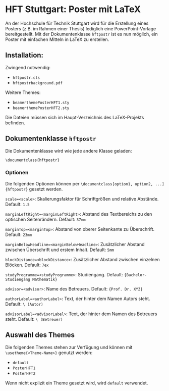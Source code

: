 # HFT Stuttgart: Poster mit LaTeX

An der Hochschule für Technik Stuttgart wird für die Erstellung eines Posters (z.B. im Rahmen einer Thesis) lediglich eine PowerPoint-Vorlage bereitgestellt.
Mit der Dokumentenklasse `hftpostr` ist es nun möglich, ein Poster mit einfachen Mitteln in LaTeX zu erstellen.


## Installation:

Zwingend notwendig:

* `hftpostr.cls`
* `hftpostrbackground.pdf`

Weitere Themes:

* `beamerthemePosterHFT1.sty`
* `beamerthemePosterHFT2.sty`

Die Dateien müssen sich im Haupt-Verzeichnis des LaTeX-Projekts befinden.


## Dokumentenklasse `hftpostr`

Die Dokumentenklasse wird wie jede andere Klasse geladen:
```
\documentclass{hftpostr}
```


### Optionen

Die folgenden Optionen können per `\documentclass[option1, option2, ...]{hftpostr}` gesetzt werden.

`scale=<scale>`:
Skalierungsfaktor für Schriftgrößen und relative Abstände. Default: `1.5`

`marginLeftRight=<marginLeftRight>`:
Abstand des Textbereichs zu den optischen Seitenrändern. Default: `37mm`

`marginTop=<marginTop>`:
Abstand von oberer Seitenkante zu Überschrift. Default: `23mm`

`marginBelowHeadline=<marginBelowHeadline>`:
Zusätzlicher Abstand zwischen Überschrift und erstem Inhalt. Default: `5mm`

`blockDistance=<blockDistance>`:
Zusätzlicher Abstand zwischen einzelnen Blöcken. Default: `7ex`

`studyProgramme=<studyProgramme>`:
Studiengang. Default: `{Bachelor-Studiengang Mathematik}`

`advisor=<advisor>`:
Name des Betreuers. Default: `{Prof. Dr. XYZ}`

`authorLabel=<authorLabel>`:
Text, der hinter dem Namen Autors steht. Default: `\ (Autor)`

`advisorLabel=<advisorLabel>`:
Text, der hinter dem Namen des Betreuers steht. Default: `\ (Betreuer)`


## Auswahl des Themes

Die folgenden Themes stehen zur Verfügung und können mit `\usetheme{<Theme-Name>}` genutzt werden:

* `default`
* `PosterHFT1`
* `PosterHFT2`

Wenn nicht explizit ein Theme gesetzt wird, wird `default` verwendet.
